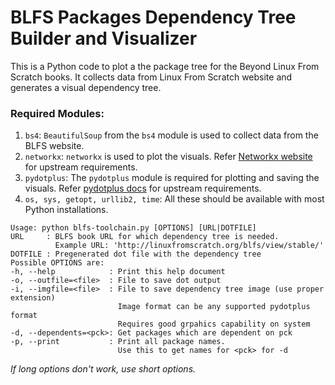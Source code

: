 # BLFS Packages Dependency Tree Builder and Visualizer  
This is a Python code to plot a the package tree for the Beyond Linux From Scratch books.
It collects data from Linux From Scratch website and generates a visual dependency tree.

### Required Modules:
1. `bs4`: `BeautifulSoup` from the `bs4` module is used to collect data from the BLFS website.
2. `networkx`: `networkx` is used to plot the visuals. Refer [Networkx website](https://networkx.readthedocs.org/en/stable/index.html) for upstream requirements.
3. `pydotplus`: The `pydotplus` module is required for plotting and saving the visuals. Refer [pydotplus docs](http://pydotplus.readthedocs.org/) for upstream requirements.
4. `os, sys, getopt, urllib2, time`: All these should be available with most Python installations.

```
Usage: python blfs-toolchain.py [OPTIONS] [URL|DOTFILE]
URL     : BLFS book URL for which dependency tree is needed.
          Example URL: 'http://linuxfromscratch.org/blfs/view/stable/'
DOTFILE : Pregenerated dot file with the dependency tree
Possible OPTIONS are:
-h, --help            : Print this help document
-o, --outfile=<file>  : File to save dot output
-i, --imgfile=<file>  : File to save dependency tree image (use proper extension)
                        Image format can be any supported pydotplus format
                        Requires good grpahics capability on system
-d, --dependents=<pck>: Get packages which are dependent on pck
-p, --print           : Print all package names.
                        Use this to get names for <pck> for -d
```

 *If long options don't work, use short options.*
